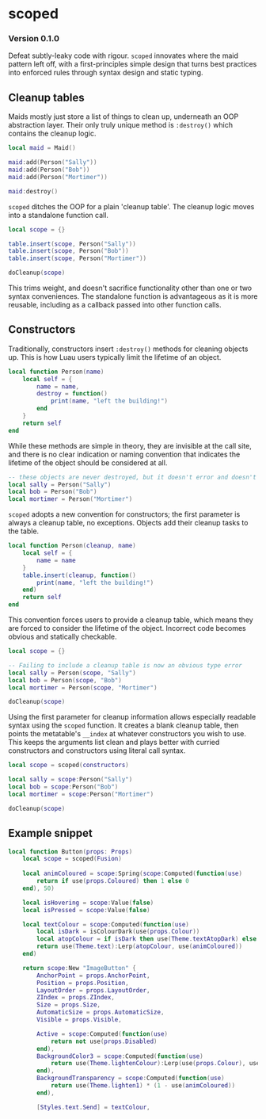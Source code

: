 # scoped
### Version 0.1.0
Defeat subtly-leaky code with rigour. `scoped` innovates where the maid pattern left off, with a first-principles simple design that turns best practices into enforced rules through syntax design and static typing.


## Cleanup tables

Maids mostly just store a list of things to clean up, underneath an OOP abstraction layer. Their only truly unique method is `:destroy()` which contains the cleanup logic.

```Lua
local maid = Maid()

maid:add(Person("Sally"))
maid:add(Person("Bob"))
maid:add(Person("Mortimer"))

maid:destroy()
```

`scoped` ditches the OOP for a plain 'cleanup table'. The cleanup logic moves into a standalone function call.

```Lua
local scope = {}

table.insert(scope, Person("Sally"))
table.insert(scope, Person("Bob"))
table.insert(scope, Person("Mortimer"))

doCleanup(scope)
```

This trims weight, and doesn't sacrifice functionality other than one or two syntax conveniences. The standalone function is advantageous as it is more reusable, including as a callback passed into other function calls.

## Constructors

Traditionally, constructors insert `:destroy()` methods for cleaning objects up. This is how Luau users typically limit the lifetime of an object.

```Lua
local function Person(name)
    local self = {
        name = name,
        destroy = function()
            print(name, "left the building!")
        end
    }
    return self
end
```

While these methods are simple in theory, they are invisible at the call site, and there is no clear indication or naming convention that indicates the lifetime of the object should be considered at all.

```Lua
-- these objects are never destroyed, but it doesn't error and doesn't look suspicious
local sally = Person("Sally")
local bob = Person("Bob")
local mortimer = Person("Mortimer")
```

`scoped` adopts a new convention for constructors; the first parameter is always a cleanup table, no exceptions. Objects add their cleanup tasks to the table.

```Lua
local function Person(cleanup, name)
    local self = {
        name = name
    }
    table.insert(cleanup, function()
        print(name, "left the building!")
    end)
    return self
end
```

This convention forces users to provide a cleanup table, which means they are forced to consider the lifetime of the object. Incorrect code becomes obvious and statically checkable.

```Lua
local scope = {}

-- Failing to include a cleanup table is now an obvious type error
local sally = Person(scope, "Sally")
local bob = Person(scope, "Bob")
local mortimer = Person(scope, "Mortimer")

doCleanup(scope)
```

Using the first parameter for cleanup information allows especially readable syntax using the `scoped` function. It creates a blank cleanup table, then points the metatable's `__index` at whatever constructors you wish to use. This keeps the arguments list clean and plays better with curried constructors and constructors using literal call syntax.

```Lua
local scope = scoped(constructors)

local sally = scope:Person("Sally")
local bob = scope:Person("Bob")
local mortimer = scope:Person("Mortimer")

doCleanup(scope)
```

## Example snippet

```Lua
local function Button(props: Props)
	local scope = scoped(Fusion)
	
	local animColoured = scope:Spring(scope:Computed(function(use)
		return if use(props.Coloured) then 1 else 0
	end), 50)

	local isHovering = scope:Value(false)
	local isPressed = scope:Value(false)

	local textColour = scope:Computed(function(use)
		local isDark = isColourDark(use(props.Colour)) 
		local atopColour = if isDark then use(Theme.textAtopDark) else use(Theme.textAtopLight)
		return use(Theme.text):Lerp(atopColour, use(animColoured))
	end)

	return scope:New "ImageButton" {
		AnchorPoint = props.AnchorPoint,
		Position = props.Position,
		LayoutOrder = props.LayoutOrder,
		ZIndex = props.ZIndex,
		Size = props.Size,
		AutomaticSize = props.AutomaticSize,
		Visible = props.Visible,

		Active = scope:Computed(function(use)
			return not use(props.Disabled)
		end),
		BackgroundColor3 = scope:Computed(function(use)
			return use(Theme.lightenColour):Lerp(use(props.Colour), use(animColoured))
		end),
		BackgroundTransparency = scope:Computed(function(use)
			return use(Theme.lighten1) * (1 - use(animColoured))
		end),

		[Styles.text.Send] = textColour,
```
